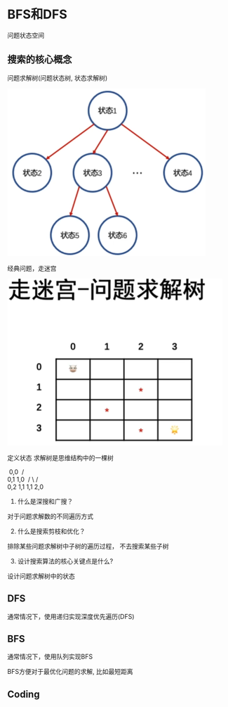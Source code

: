 # BFS和DFS
问题状态空间

## 搜索的核心概念

问题求解树(问题状态树, 状态求解树)

![问题求解数](./search_tree.png)

经典问题，走迷宫

![](./migong_classic.png)

定义状态
求解树是思维结构中的一棵树

​         0,0
​       /       \
​     0,1      1,0
​    /  \         /  \
0,2   1,1  1,1  2,0



1. 什么是深搜和广搜？

对于问题求解数的不同遍历方式

2. 什么是搜索剪枝和优化？

排除某些问题求解树中子树的遍历过程， 不去搜索某些子树

3. 设计搜索算法的核心关键点是什么?

设计问题求解树中的状态



## DFS

通常情况下，使用递归实现深度优先遍历(DFS)

## BFS

通常情况下，使用队列实现BFS

BFS方便对于最优化问题的求解, 比如最短距离

## Coding

